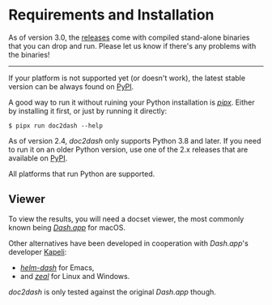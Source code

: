 # Requirements and Installation

As of version 3.0, the [releases](https://github.com/hynek/doc2dash/releases) come with compiled stand-alone binaries that you can drop and run.
Please let us know if there's any problems with the binaries!

---

If your platform is not supported yet (or doesn't work), the latest stable version can be always found on [PyPI](https://pypi.org/project/doc2dash/).

A good way to run it without ruining your Python installation is [*pipx*](https://pipxproject.github.io/pipx/).
Either by installing it first, or just by running it directly:

```shell
$ pipx run doc2dash --help
```

As of version 2.4, *doc2dash* only supports Python 3.8 and later.
If you need to run it on an older Python version, use one of the 2.x releases that are available on [PyPI](https://pypi.org/project/doc2dash/).

All platforms that run Python are supported.


## Viewer

To view the results, you will need a docset viewer, the most commonly known being [*Dash.app*](https://kapeli.com/dash/) for macOS.

Other alternatives have been developed in cooperation with *Dash.app*'s developer [Kapeli](https://twitter.com/kapeli):

- [*helm-dash*](https://github.com/areina/helm-dash) for Emacs,
- and [*zeal*](https://zealdocs.org/) for Linux and Windows.

*doc2dash* is only tested against the original *Dash.app* though.
